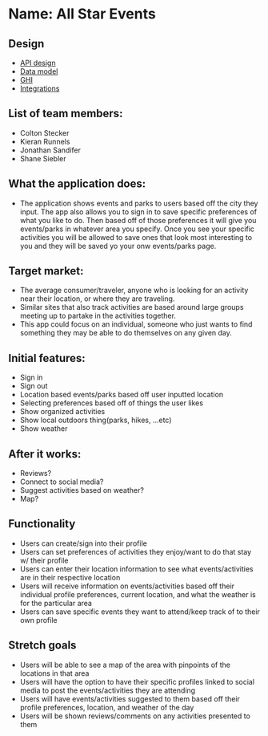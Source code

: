 # Name: All Star Events

## Design

* [API design](docs/apis.md)
* [Data model](docs/data-model.md)
* [GHI](docs/ghi.md)
* [Integrations](docs/integrations.md)

## List of team members:
* Colton Stecker
* Kieran Runnels
* Jonathan Sandifer
* Shane Siebler 


## What the application does:
* The application shows events and parks to users based off the city they input. The app also allows you to sign in to save specific preferences of what you like to do. Then based off of those preferences it will give you events/parks in whatever area you specify. Once you see your specific activities you will be allowed to save ones that look most interesting to you and they will be saved yo your onw events/parks page. 

## Target market:
* The average consumer/traveler, anyone who is looking for an activity near their location, or where they are traveling. 
* Similar sites that also track activities are based around large  groups meeting up to partake in the activities together. 
* This app could focus on an individual, someone who just wants to find something they may be able to do themselves on any given day. 


## Initial features:
* Sign in
* Sign out
* Location based events/parks based off user inputted location 
* Selecting preferences based off of things the user likes
* Show organized activities
* Show local outdoors thing(parks, hikes, …etc)
* Show weather

## After it works:
* Reviews?
* Connect to social media?
* Suggest activities based on weather?
* Map?

##  Functionality
* Users can create/sign into their profile
* Users can set preferences of activities they enjoy/want to do that stay w/ their profile
* Users can enter their location information to see what events/activities are in their respective location
* Users will receive information on events/activities based off their individual profile preferences, current location, and what the weather is for the particular area
* Users can save specific events they want to attend/keep track of to their own profile 


## Stretch goals
* Users will be able to see a map of the area with pinpoints of the locations in that area
* Users will have the option to have their specific profiles linked to social media to post the events/activities they are attending
* Users will have events/activities suggested to them based off their profile preferences, location, and weather of the day 
* Users will be shown reviews/comments on any activities presented to them 
